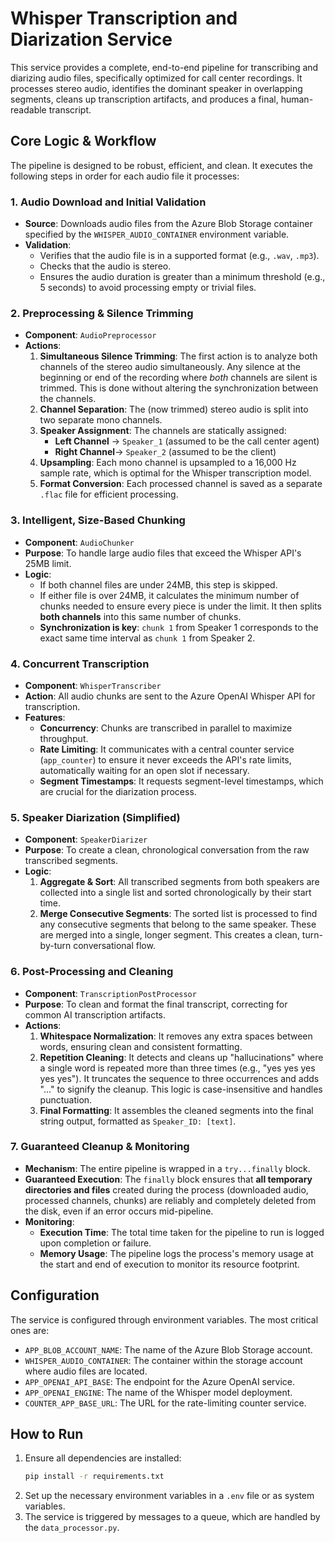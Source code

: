 # Whisper Transcription and Diarization Service

This service provides a complete, end-to-end pipeline for transcribing and diarizing audio files, specifically optimized for call center recordings. It processes stereo audio, identifies the dominant speaker in overlapping segments, cleans up transcription artifacts, and produces a final, human-readable transcript.

## Core Logic & Workflow

The pipeline is designed to be robust, efficient, and clean. It executes the following steps in order for each audio file it processes:

### 1. Audio Download and Initial Validation
- **Source**: Downloads audio files from the Azure Blob Storage container specified by the `WHISPER_AUDIO_CONTAINER` environment variable.
- **Validation**:
    - Verifies that the audio file is in a supported format (e.g., `.wav`, `.mp3`).
    - Checks that the audio is stereo.
    - Ensures the audio duration is greater than a minimum threshold (e.g., 5 seconds) to avoid processing empty or trivial files.

### 2. Preprocessing & Silence Trimming
- **Component**: `AudioPreprocessor`
- **Actions**:
    1.  **Simultaneous Silence Trimming**: The first action is to analyze both channels of the stereo audio simultaneously. Any silence at the beginning or end of the recording where *both* channels are silent is trimmed. This is done without altering the synchronization between the channels.
    2.  **Channel Separation**: The (now trimmed) stereo audio is split into two separate mono channels.
    3.  **Speaker Assignment**: The channels are statically assigned:
        - **Left Channel** -> `Speaker_1` (assumed to be the call center agent)
        - **Right Channel**-> `Speaker_2` (assumed to be the client)
    4.  **Upsampling**: Each mono channel is upsampled to a 16,000 Hz sample rate, which is optimal for the Whisper transcription model.
    5.  **Format Conversion**: Each processed channel is saved as a separate `.flac` file for efficient processing.

### 3. Intelligent, Size-Based Chunking
- **Component**: `AudioChunker`
- **Purpose**: To handle large audio files that exceed the Whisper API's 25MB limit.
- **Logic**:
    - If both channel files are under 24MB, this step is skipped.
    - If either file is over 24MB, it calculates the minimum number of chunks needed to ensure every piece is under the limit. It then splits **both channels** into this same number of chunks.
    - **Synchronization is key**: `chunk 1` from Speaker 1 corresponds to the exact same time interval as `chunk 1` from Speaker 2.

### 4. Concurrent Transcription
- **Component**: `WhisperTranscriber`
- **Action**: All audio chunks are sent to the Azure OpenAI Whisper API for transcription.
- **Features**:
    - **Concurrency**: Chunks are transcribed in parallel to maximize throughput.
    - **Rate Limiting**: It communicates with a central counter service (`app_counter`) to ensure it never exceeds the API's rate limits, automatically waiting for an open slot if necessary.
    - **Segment Timestamps**: It requests segment-level timestamps, which are crucial for the diarization process.

### 5. Speaker Diarization (Simplified)
- **Component**: `SpeakerDiarizer`
- **Purpose**: To create a clean, chronological conversation from the raw transcribed segments.
- **Logic**:
    1.  **Aggregate & Sort**: All transcribed segments from both speakers are collected into a single list and sorted chronologically by their start time.
    2.  **Merge Consecutive Segments**: The sorted list is processed to find any consecutive segments that belong to the same speaker. These are merged into a single, longer segment. This creates a clean, turn-by-turn conversational flow.

### 6. Post-Processing and Cleaning
- **Component**: `TranscriptionPostProcessor`
- **Purpose**: To clean and format the final transcript, correcting for common AI transcription artifacts.
- **Actions**:
    1.  **Whitespace Normalization**: It removes any extra spaces between words, ensuring clean and consistent formatting.
    2.  **Repetition Cleaning**: It detects and cleans up "hallucinations" where a single word is repeated more than three times (e.g., "yes yes yes yes yes"). It truncates the sequence to three occurrences and adds "..." to signify the cleanup. This logic is case-insensitive and handles punctuation.
    3.  **Final Formatting**: It assembles the cleaned segments into the final string output, formatted as `Speaker_ID: [text]`.

### 7. Guaranteed Cleanup & Monitoring
- **Mechanism**: The entire pipeline is wrapped in a `try...finally` block.
- **Guaranteed Execution**: The `finally` block ensures that **all temporary directories and files** created during the process (downloaded audio, processed channels, chunks) are reliably and completely deleted from the disk, even if an error occurs mid-pipeline.
- **Monitoring**:
    - **Execution Time**: The total time taken for the pipeline to run is logged upon completion or failure.
    - **Memory Usage**: The pipeline logs the process's memory usage at the start and end of execution to monitor its resource footprint.

## Configuration

The service is configured through environment variables. The most critical ones are:
- `APP_BLOB_ACCOUNT_NAME`: The name of the Azure Blob Storage account.
- `WHISPER_AUDIO_CONTAINER`: The container within the storage account where audio files are located.
- `APP_OPENAI_API_BASE`: The endpoint for the Azure OpenAI service.
- `APP_OPENAI_ENGINE`: The name of the Whisper model deployment.
- `COUNTER_APP_BASE_URL`: The URL for the rate-limiting counter service.

## How to Run

1.  Ensure all dependencies are installed:
    ```bash
    pip install -r requirements.txt
    ```
2.  Set up the necessary environment variables in a `.env` file or as system variables.
3.  The service is triggered by messages to a queue, which are handled by the `data_processor.py`.
